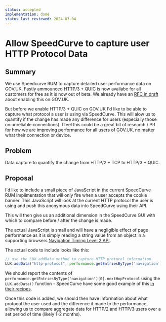 ```yaml
---
status: accepted
implementation: done
status_last_reviewed: 2024-03-04
---
```


# Allow SpeedCurve to capture user HTTP Protocol Data

## Summary

We use Speedcurve RUM to capture detailed user performance data on GOV.UK. Fastly ammounced [HTTP/3 + QUIC](https://twitter.com/fastly/status/1520139864032874497) is now availabe for all customers for free as it is now out of beta. We already have an [RFC in draft](https://github.com/alphagov/govuk-rfcs/pull/139) about enabling this on GOV.UK.

But before we enable HTTP/3 + QUIC on GOV.UK I'd like to be able to capture what protocol a user is using via SpeedCurve. This will alow us to quantify if the change has made any difference for users (especially those on unreliable connections). I feel this could be a great bit of research / PR for how we are improving performance for all users of GOV.UK, no matter what their connection or device.

## Problem

Data capture to quantify the change from HTTP/2 + TCP to HTTP/3 + QUIC.

## Proposal

I'd like to include a small piece of JavaScript in the current SpeedCurve RUM implimentation that will only fire when a user accepts the cookie banner. This JavaScript will look at the current HTTP protocol the user is using and push this anonymous data into SpeedCurve using their API. 

This will then give us an additional dimension in the SpeedCurve GUI with which to compare before / after the change is made.

The actual JavaScript is small and will have a negligible effect of page performance as it is simply reading a string value from an object in a supporting browsers [Navigation Timing Level 2 API](https://www.w3.org/TR/navigation-timing-2/).

The actual code to include looks like this:

```js
// use the LUX.addData method to capture HTTP protocol information.
LUX.addData("http-protocol", performance.getEntriesByType('navigation')[0].nextHopProtocol);
```

We should report the contents of `performance.getEntriesByType('navigation')[0].nextHopProtocol` using the `LUX.addData()` function - SpeedCurve have some good example of this [in their recipes][1].

Once this code is added, we should then have information about what protocol the user used and the difference it made to the performance, allowing us to compare aggregate data for HTTP/2 and HTTP/3 users over a set period of time (likely 1-2 months).

[1]: https://support.speedcurve.com/recipes/track-size-for-a-single-resource
